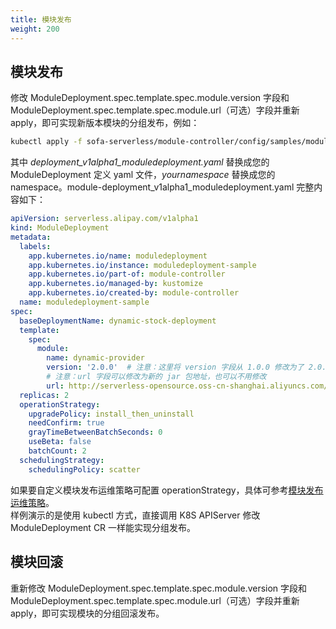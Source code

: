 ```yaml
---
title: 模块发布
weight: 200
---
```



## 模块发布
修改 ModuleDeployment.spec.template.spec.module.version 字段和 ModuleDeployment.spec.template.spec.module.url（可选）字段并重新 apply，即可实现新版本模块的分组发布，例如：
```bash
kubectl apply -f sofa-serverless/module-controller/config/samples/module-deployment_v1alpha1_moduledeployment.yaml --namespace yournamespace
```
其中 _deployment_v1alpha1_moduledeployment.yaml_ 替换成您的 ModuleDeployment 定义 yaml 文件，_yournamespace_ 替换成您的 namespace。module-deployment_v1alpha1_moduledeployment.yaml 完整内容如下：
```yaml
apiVersion: serverless.alipay.com/v1alpha1
kind: ModuleDeployment
metadata:
  labels:
    app.kubernetes.io/name: moduledeployment
    app.kubernetes.io/instance: moduledeployment-sample
    app.kubernetes.io/part-of: module-controller
    app.kubernetes.io/managed-by: kustomize
    app.kubernetes.io/created-by: module-controller
  name: moduledeployment-sample
spec:
  baseDeploymentName: dynamic-stock-deployment
  template:
    spec:
      module:
        name: dynamic-provider
        version: '2.0.0'  # 注意：这里将 version 字段从 1.0.0 修改为了 2.0.0 即可实现模块新版本分组发布
        # 注意：url 字段可以修改为新的 jar 包地址，也可以不用修改
        url: http://serverless-opensource.oss-cn-shanghai.aliyuncs.com/module-packages/stable/dynamic-provider-1.0.0-ark-biz.jar
  replicas: 2
  operationStrategy:
    upgradePolicy: install_then_uninstall
    needConfirm: true
    grayTimeBetweenBatchSeconds: 0
    useBeta: false
    batchCount: 2
  schedulingStrategy:
    schedulingPolicy: scatter
```

如果要自定义模块发布运维策略可配置 operationStrategy，具体可参考[模块发布运维策略](docs/contribution-guidelines/module-controller/crd-definition)。<br />样例演示的是使用 kubectl 方式，直接调用 K8S APIServer 修改 ModuleDeployment CR 一样能实现分组发布。


## 模块回滚
重新修改 ModuleDeployment.spec.template.spec.module.version 字段和 ModuleDeployment.spec.template.spec.module.url（可选）字段并重新 apply，即可实现模块的分组回滚发布。

<br/>
<br/>
